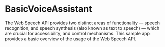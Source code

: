 # BasicVoiceAssistant



The Web Speech API provides two distinct areas of functionality — speech recognition, and speech synthesis (also known as text to speech) — which are crucial for accessibility, and control mechanisms. This sample app provides a basic overview of the usage of the Web Speech API.
